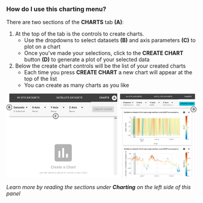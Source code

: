 ### How do I use this charting menu?

There are two sections of the **CHARTS** tab **(A)**:

1.  At the top of the tab is the controls to create charts.
    -   Use the dropdowns to select datasets **(B)** and axis parameters **(C)** to plot on a chart
    -   Once you've made your selections, click to the **CREATE CHART** button **(D)** to generate a plot of your selected data
2.  Below the create chart controls will be the list of your created charts
    -   Each time you press **CREATE CHART** a new chart will appear at the top of the list
    -   You can create as many charts as you like

<div class="helpContainer-image left">
<img src="img/ui-charting-fig1.png">
</div>

_Learn more by reading the sections under **Charting** on the left side of this panel_
